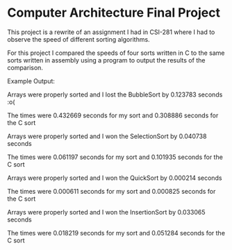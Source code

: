 # Computer Architecture Final Project

This project is a rewrite of an assignment I had in CSI-281 where I had to observe the speed of different sorting algorithms.

For this project I compared the speeds of four sorts written in C to the same sorts written in assembly using a program to output the results of the comparison.

Example Output:

Arrays were properly sorted and I lost the BubbleSort by 0.123783 seconds :o(

The times were 0.432669 seconds for my sort and 0.308886 seconds for the C sort


Arrays were properly sorted and I won the SelectionSort by 0.040738 seconds

The times were 0.061197 seconds for my sort and 0.101935 seconds for the C sort


Arrays were properly sorted and I won the QuickSort by 0.000214 seconds

The times were 0.000611 seconds for my sort and 0.000825 seconds for the C sort


Arrays were properly sorted and I won the InsertionSort by 0.033065 seconds

The times were 0.018219 seconds for my sort and 0.051284 seconds for the C sort
